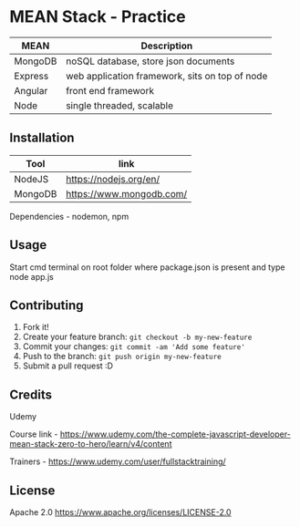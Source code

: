 # MEAN Stack - Practice
| MEAN | Description |
|------|-------------|
| MongoDB | noSQL database, store json documents |
| Express | web application framework, sits on top of node |
| Angular | front end framework |
| Node | single threaded, scalable |

## Installation

| Tool | link |
|------|-------------|
| NodeJS | <https://nodejs.org/en/> |
| MongoDB | <https://www.mongodb.com/> |

Dependencies - nodemon, npm

## Usage

Start cmd terminal on root folder where package.json is present and type
node app.js

## Contributing

1. Fork it!
2. Create your feature branch: `git checkout -b my-new-feature`
3. Commit your changes: `git commit -am 'Add some feature'`
4. Push to the branch: `git push origin my-new-feature`
5. Submit a pull request :D

## Credits

Udemy 

Course link - <https://www.udemy.com/the-complete-javascript-developer-mean-stack-zero-to-hero/learn/v4/content>

Trainers - https://www.udemy.com/user/fullstacktraining/

## License

Apache 2.0 <https://www.apache.org/licenses/LICENSE-2.0>